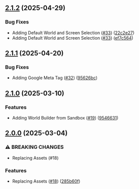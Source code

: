 ## [2.1.2](https://github.com/incutonez/fabled-basin/compare/v2.1.1...v2.1.2) (2025-04-29)

### Bug Fixes

* Adding Default World and Screen Selection ([#33](https://github.com/incutonez/fabled-basin/issues/33)) ([22c2e27](https://github.com/incutonez/fabled-basin/commit/22c2e2702d8be161703d314a6030fa00b8984c6c))
* Adding Default World and Screen Selection ([#33](https://github.com/incutonez/fabled-basin/issues/33)) ([ef7c564](https://github.com/incutonez/fabled-basin/commit/ef7c564193e7d62a7948226574e2d9e148f7a939))

## [2.1.1](https://github.com/incutonez/fabled-basin/compare/v2.1.0...v2.1.1) (2025-04-20)

### Bug Fixes

* Adding Google Meta Tag ([#32](https://github.com/incutonez/fabled-basin/issues/32)) ([95626bc](https://github.com/incutonez/fabled-basin/commit/95626bcafbcb00befe81dbfc956010cccef7665f))

## [2.1.0](https://github.com/incutonez/fabled-basin/compare/v2.0.0...v2.1.0) (2025-03-10)

### Features

* Adding World Builder from Sandbox ([#19](https://github.com/incutonez/fabled-basin/issues/19)) ([9546631](https://github.com/incutonez/fabled-basin/commit/95466312a5b7ff68f0324e90fa35330c49b6f7a7))

## [2.0.0](https://github.com/incutonez/fabled-basin/compare/v1.6.1...v2.0.0) (2025-03-04)

### ⚠ BREAKING CHANGES

* Replacing Assets (#18)

### Features

* Replacing Assets ([#18](https://github.com/incutonez/fabled-basin/issues/18)) ([285b60f](https://github.com/incutonez/fabled-basin/commit/285b60fd3927b2548155cf0d188fc8a6eba1a5ed))

